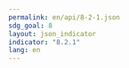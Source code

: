 ```yaml
---
permalink: en/api/8-2-1.json
sdg_goal: 8
layout: json_indicator
indicator: "8.2.1"
lang: en
---
```

